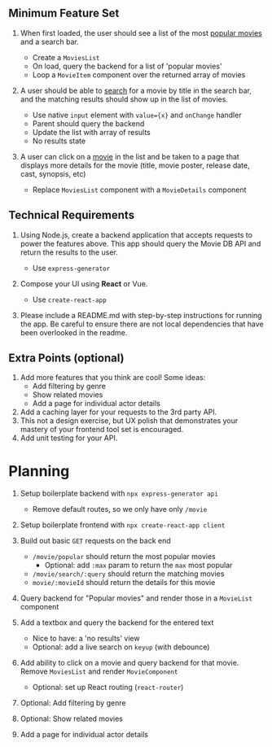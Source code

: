 ## Minimum Feature Set

1. When first loaded, the user should see a list of the most [popular movies](https://developers.themoviedb.org/3/movies/get-popular-movies) and a search bar.
    
    - Create a `MoviesList`
    - On load, query the backend for a list of 'popular movies'
    - Loop a `MovieItem` component over the returned array of movies


2. A user should be able to [search](https://developers.themoviedb.org/3/search/search-movies) for a movie by title in the search bar, and the matching results should show up in the list of movies.

    - Use native `input` element with `value={x}` and `onChange` handler
    - Parent should query the backend
    - Update the list with array of results
    - No results state

3. A user can click on a [movie](https://developers.themoviedb.org/3/movies) in the list and be taken to a page that displays more details for the movie (title, movie poster, release date, cast, synopsis, etc)

    - Replace `MoviesList` component with a `MovieDetails` component 

## Technical Requirements

1. Using Node.js, create a backend application that accepts requests to power the features above. This app should query the Movie DB API and return the results to the user.

    - Use `express-generator`

2. Compose your UI using **React** or Vue.

    - Use `create-react-app`

3. Please include a README.md with step-by-step instructions for running the app. Be careful to ensure there are not local dependencies that have been overlooked in the readme.


## Extra Points (optional)
1. Add more features that you think are cool! Some ideas:
    - Add filtering by genre
    - Show related movies
    - Add a page for individual actor details
2. Add a caching layer for your requests to the 3rd party API.
3. This not a design exercise, but UX polish that demonstrates your mastery of your frontend tool set is encouraged.
4. Add unit testing for your API.


# Planning

1. Setup boilerplate backend with `npx express-generator api`
    - Remove default routes, so we only have only `/movie`
2. Setup boilerplate frontend with `npx create-react-app client`

3. Build out basic `GET` requests on the back end
    - `/movie/popular` should return the most popular movies
        - Optional: add `:max` param to return the `max` most popular
    - `/movie/search/:query` should return the matching movies
    - `movie/:movieId` should return the details for this movie
    
4. Query backend for "Popular movies" and render those in a `MovieList` component

5. Add a textbox and query the backend for the entered text
    - Nice to have: a 'no results' view
    - Optional: add a live search on `keyup` (with debounce) 

6. Add ability to click on a movie and query backend for that movie. Remove `MoviesList` and render `MovieComponent`
    - Optional: set up React routing (`react-router`)


7. Optional: Add filtering by genre
8. Optional: Show related movies
9. Add a page for individual actor details